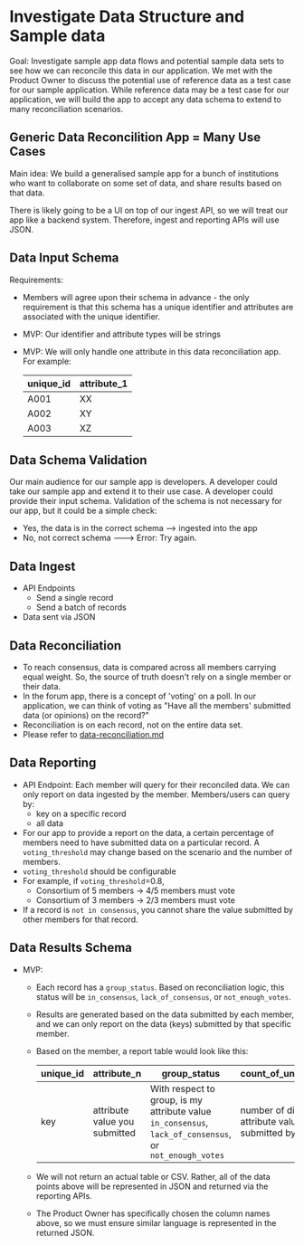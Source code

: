# Investigate Data Structure and Sample data

Goal: Investigate sample app data flows and potential sample data sets to see how we can reconcile this data in our application. We met with the Product Owner to discuss the potential use of reference data as a test case for our sample application. While reference data may be a test case for our application, we will build the app to accept any data schema to extend to many reconciliation scenarios.

## Generic Data Reconcilition App = Many Use Cases

Main idea: We build a generalised sample app for a bunch of institutions who want to collaborate on some set of data, and share results based on that data.

There is likely going to be a UI on top of our ingest API, so we will treat our app like a backend system. Therefore, ingest and reporting APIs will use JSON.

## Data Input Schema

Requirements:

- Members will agree upon their schema in advance - the only requirement is that this schema has a unique identifier and attributes are associated with the unique identifier.
- MVP: Our identifier and attribute types will be strings
- MVP: We will only handle one attribute in this data reconciliation app. For example:

  | unique_id | attribute_1 |
  | --------- | ----------- |
  | A001      | XX          |
  | A002      | XY          |
  | A003      | XZ          |

## Data Schema Validation

Our main audience for our sample app is developers. A developer could take our sample app and extend it to their use case. A developer could provide their input schema. Validation of the schema is not necessary for our app, but it could be a simple check:

- Yes, the data is in the correct schema --> ingested into the app
- No, not correct schema ---> Error: Try again.

## Data Ingest

- API Endpoints
  - Send a single record
  - Send a batch of records
- Data sent via JSON

## Data Reconciliation

- To reach consensus, data is compared across all members carrying equal weight. So, the source of truth doesn't rely on a single member or their data.
- In the forum app, there is a concept of 'voting' on a poll. In our application, we can think of voting as "Have all the members' submitted data (or opinions) on the record?"
- Reconciliation is on each record, not on the entire data set.
- Please refer to [data-reconciliation.md](./data-reconciliation.md)

## Data Reporting

- API Endpoint: Each member will query for their reconciled data. We can only report on data ingested by the member. Members/users can query by:
  - key on a specific record
  - all data
- For our app to provide a report on the data, a certain percentage of members need to have submitted data on a particular record. A `voting_threshold` may change based on the scenario and the number of members.
- `voting_threshold` should be configurable
- For example, if `voting_threshold`=0.8,
  - Consortium of 5 members -> 4/5 members must vote
  - Consortium of 3 members -> 2/3 members must vote
- If a record is `not in consensus`, you cannot share the value submitted by other members for that record.

## Data Results Schema

- MVP:

  - Each record has a `group_status`. Based on reconciliation logic, this status will be `in_consensus`, `lack_of_consensus`, or `not_enough_votes`.
  - Results are generated based on the data submitted by each member, and we can only report on the data (keys) submitted by that specific member.
  - Based on the member, a report table would look like this:

    | unique_id | attribute_n                 | group_status                                                                                            | count_of_unique_values                               | members_in_agreement                                              | majority_minority                                                                     |
    | --------- | --------------------------- | ------------------------------------------------------------------------------------------------------- | ---------------------------------------------------- | ----------------------------------------------------------------- | ------------------------------------------------------------------------------------- |
    | key       | attribute value you submitted | With respect to group, is my attribute value `in_consensus`, `lack_of_consensus`, or `not_enough_votes` | number of different attribute values submitted by group | number of members who agree with the attribute value you provided | are you in the majority or minority with the value provided? (`majority`, `minority`) |

  - We will not return an actual table or CSV. Rather, all of the data points above will be represented in JSON and returned via the reporting APIs.
  - The Product Owner has specifically chosen the column names above, so we must ensure similar language is represented in the returned JSON.
